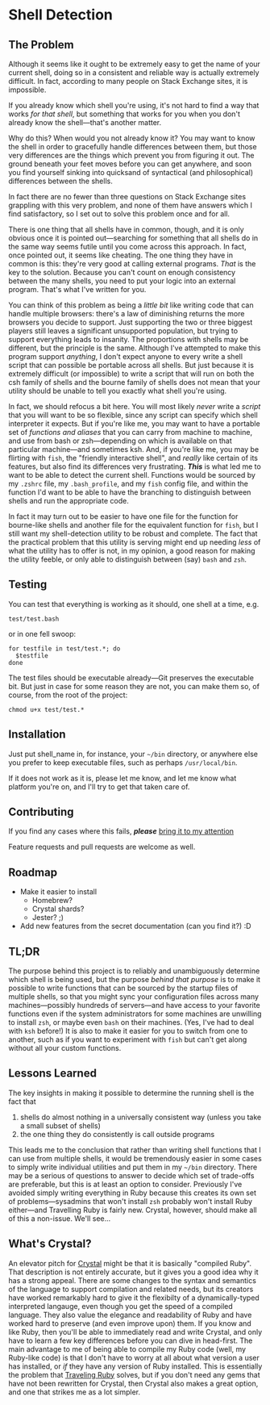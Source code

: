 Shell Detection
===============

The Problem
-----------
Although it seems like it ought to be extremely easy to get the name of your current shell, doing so in a consistent and reliable way is actually extremely difficult.  In fact, according to many people on Stack Exchange sites, it is impossible.

If you already know which shell you're using, it's not hard to find a way that works *for that shell*, but something that works for you when you don't already know the shell&mdash;that's another matter.

Why do this?  When would you not already know it?  You may want to know the shell in order to gracefully handle differences between them, but those very differences are the things which prevent you from figuring it out.  The ground beneath your feet moves before you can get anywhere, and soon you find yourself sinking into quicksand of syntactical (and philosophical) differences between the shells.

In fact there are no fewer than three questions on Stack Exchange sites grappling with this very problem, and none of them have answers which I find satisfactory, so I set out to solve this problem once and for all.

There is one thing that all shells have in common, though, and it is only obvious once it is pointed out&mdash;searching for something that all shells do in the same way seems futile until you come across this approach.  In fact, once pointed out, it seems like cheating.  The one thing they have in common is this: they're very good at calling external programs.  *That* is the key to the solution.  Because you can't count on enough consistency between the many shells, you need to put your logic into an external program.  That's what I've written for you.

You can think of this problem as being a *little bit* like writing code that can handle multiple browsers: there's a law of diminishing returns the more browsers you decide to support.  Just supporting the two or three biggest players still leaves a significant unsupported population, but trying to support everything leads to insanity.  The proportions with shells may be different, but the principle is the same.  Although I've attempted to make this program support *anything*, I don't expect anyone to every write a shell script that can possible be portable across all shells.  But just because it is extremely difficult (or impossible) to write a script that will run on both the csh family of shells and the bourne family of shells does not mean that your utility should be unable to tell you exactly what shell you're using.

In fact, we should refocus a bit here.  You will most likely *never* write a *script* that you will want to be so flexible, since any script can specify which shell interpreter it expects.  But if you're like me, you may want to have a portable set of *functions and aliases* that you can carry from machine to machine, and use from bash or zsh&mdash;depending on which is available on that particular machine&mdash;and sometimes ksh.  And, if you're like me, you may be flirting with `fish`, the "friendly interactive shell", and *really* like certain of its features, but also find its differences very frustrating.  ***This*** is what led me to want to be able to detect the current shell.  Functions would be sourced by my `.zshrc` file, my `.bash_profile`, and my `fish` config file, and within the function I'd want to be able to have the branching to distinguish between shells and run the appropriate code.

In fact it may turn out to be easier to have one file for the function for bourne-like shells and another file for the equivalent function for `fish`, but I still want my shell-detection utility to be robust and complete.  The fact that the practical problem that this utility is serving might end up needing *less* of what the utility has to offer is not, in my opinion, a good reason for making the utility feeble, or only able to distinguish between (say) `bash` and `zsh`.


Testing
-------
You can test that everything is working as it should, one shell at a time, e.g.

    test/test.bash

or in one fell swoop:

    for testfile in test/test.*; do
      $testfile
    done

The test files should be executable already&mdash;Git preserves the executable bit.  But just in case for some reason they are not, you can make them so, of course, from the root of the project:

    chmod u+x test/test.*

Installation
------------
Just put shell_name in, for instance, your `~/bin` directory, or anywhere else you prefer to keep executable files, such as perhaps `/usr/local/bin`.

If it does not work as it is, please let me know, and let me know what platform you're on, and I'll try to get that taken care of.


Contributing
------------
If you find any cases where this fails, ***please*** [bring it to my attention](https://github.com/brandondrew/ShellDetector/issues/new)

Feature requests and pull requests are welcome as well.


Roadmap
-------
* Make it easier to install
  + Homebrew?
  + Crystal shards?
  + Jester? ;)
* Add new features from the secret documentation (can you find it?) :D

TL;DR
-----
The purpose behind this project is to reliably and unambiguously determine which shell is being used, but the purpose *behind that purpose* is to make it possible to write functions that can be sourced by the startup files of multiple shells, so that you might sync your configuration files across many machines&mdash;possibly hundreds of servers&mdash;and have access to your favorite functions even if the system administrators for some machines are unwilling to install `zsh`, or maybe even `bash` on their machines.  (Yes, I've had to deal with `ksh` before!)  It is also to make it easier for you to switch from one to another, such as if you want to experiment with `fish` but can't get along without all your custom functions.

Lessons Learned
---------------
The key insights in making it possible to determine the running shell is the fact that
1. shells do almost nothing in a universally consistent way (unless you take a small subset of shells)
2. the one thing they do consistently is call outside programs

This leads me to the conclusion that rather than writing shell functions that I can use from multiple shells, it would be tremendously easier in some cases to simply write individual utilities and put them in my `~/bin` directory.  There may be a serious of questions to answer to decide which set of trade-offs are preferable, but this is at least an option to consider.  Previously I've avoided simply writing everything in Ruby because this creates its own set of problems&mdash;sysadmins that won't install `zsh` probably won't install Ruby either&mdash;and Travelling Ruby is fairly new.  Crystal, however, should make all of this a non-issue.  We'll see...

What's Crystal?
---------------
An elevator pitch for [Crystal](http://crystal-lang.org) might be that it is basically "compiled Ruby".  That description is not entirely accurate, but it gives you a good idea why it has a strong appeal.  There are some changes to the syntax and semantics of the language to support compilation and related needs, but its creators have worked remarkably hard to give it the flexibilty of a dynamically-typed interpreted langauge, even though you get the speed of a compiled language.  They also value the elegance and readability of Ruby and have worked hard to preserve (and even improve upon) them.  If you know and like Ruby, then you'll be able to immediately read and write Crystal, and only have to learn a few key differences before you can dive in head-first.  The main advantage to me of being able to compile my Ruby code (well, my Ruby-like code) is that I don't have to worry at all about what version a user has installed, or *if* they have any version of Ruby installed.  This is essentially the problem that [Traveling Ruby](http://phusion.github.io/traveling-ruby/) solves, but if you don't need any gems that have not been rewritten for Crystal, then Crystal also makes a great option, and one that strikes me as a lot simpler.
